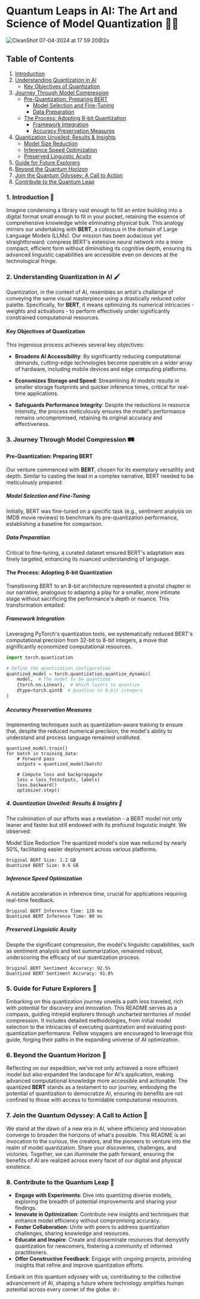 # Quantum Leaps in AI: The Art and Science of Model Quantization 🚀🧠

![CleanShot 07-04-2024 at 17 59 20@2x](https://github.com/WHATDOESTHEFOXSAY2U/Quantization/assets/25818677/df3d1da3-b8d4-4114-8e86-737bab255d4b)

## Table of Contents
1. [Introduction](#introduction-)
2. [Understanding Quantization in AI](#understanding-quantization-in-ai-)
   - [Key Objectives of Quantization](#key-objectives-of-quantization)
3. [Journey Through Model Compression](#journey-through-model-compression-)
   - [Pre-Quantization: Preparing BERT](#pre-quantization-preparing-bert)
     - [Model Selection and Fine-Tuning](#model-selection-and-fine-tuning)
     - [Data Preparation](#data-preparation)
   - [The Process: Adopting 8-bit Quantization](#the-process-adopting-8-bit-quantization)
     - [Framework Integration](#framework-integration)
     - [Accuracy Preservation Measures](#accuracy-preservation-measures)
4. [Quantization Unveiled: Results & Insights](#quantization-unveiled-results--insights-)
   - [Model Size Reduction](#model-size-reduction)
   - [Inference Speed Optimization](#inference-speed-optimization)
   - [Preserved Linguistic Acuity](#preserved-linguistic-acuity)
5. [Guide for Future Explorers](#guide-for-future-explorers-)
6. [Beyond the Quantum Horizon](#beyond-the-quantum-horizon-)
7. [Join the Quantum Odyssey: A Call to Action](#join-the-quantum-odyssey-a-call-to-action-)
8. [Contribute to the Quantum Leap](#contribute-to-the-quantum-leap-)

### 1. Introduction 🌌

Imagine condensing a library vast enough to fill an entire building into a digital format small enough to fit in your pocket, retaining the essence of comprehensive knowledge while eliminating physical bulk. This analogy mirrors our undertaking with **BERT**, a colossus in the domain of Large Language Models (LLMs). Our mission has been audacious yet straightforward: compress BERT's extensive neural network into a more compact, efficient form without diminishing its cognitive depth, ensuring its advanced linguistic capabilities are accessible even on devices at the technological fringe.

### 2. Understanding Quantization in AI 🖌️

Quantization, in the context of AI, resembles an artist's challenge of conveying the same visual masterpiece using a drastically reduced color palette. Specifically, for **BERT**, it means optimizing its numerical intricacies - weights and activations - to perform effectively under significantly constrained computational resources.

#### Key Objectives of Quantization

This ingenious process achieves several key objectives:

- **Broadens AI Accessibility**: By significantly reducing computational demands, cutting-edge technologies become operable on a wider array of hardware, including mobile devices and edge computing platforms.

- **Economizes Storage and Speed**: Streamlining AI models results in smaller storage footprints and quicker inference times, critical for real-time applications.

- **Safeguards Performance Integrity**: Despite the reductions in resource intensity, the process meticulously ensures the model's performance remains uncompromised, retaining its original accuracy and effectiveness.

### 3. Journey Through Model Compression 🛤️

#### Pre-Quantization: Preparing BERT

Our venture commenced with **BERT**, chosen for its exemplary versatility and depth. Similar to casting the lead in a complex narrative, BERT needed to be meticulously prepared:

##### Model Selection and Fine-Tuning

Initially, BERT was fine-tuned on a specific task (e.g., sentiment analysis on IMDB movie reviews) to benchmark its pre-quantization performance, establishing a baseline for comparison.

##### Data Preparation

Critical to fine-tuning, a curated dataset ensured BERT's adaptation was finely targeted, enhancing its nuanced understanding of language.

#### The Process: Adopting 8-bit Quantization

Transitioning BERT to an 8-bit architecture represented a pivotal chapter in our narrative, analogous to adapting a play for a smaller, more intimate stage without sacrificing the performance's depth or nuance. This transformation entailed:

##### Framework Integration

Leveraging PyTorch's quantization tools, we systematically reduced BERT's computational precision from 32-bit to 8-bit integers, a move that significantly economized computational resources.

```python
import torch.quantization

# Define the quantization configuration
quantized_model = torch.quantization.quantize_dynamic(
    model,  # The model to be quantized
    {torch.nn.Linear},  # Which layers to quantize
    dtype=torch.qint8  # Quantize to 8-bit integers
)
```

##### Accuracy Preservation Measures
Implementing techniques such as quantization-aware training to ensure that, despite the reduced numerical precision, the model's ability to understand and process language remained undiluted.

```# Quantization-aware training
quantized_model.train()
for batch in training_data:
    # Forward pass
    outputs = quantized_model(batch)
    
    # Compute loss and backpropagate
    loss = loss_fn(outputs, labels)
    loss.backward()
    optimizer.step()
```

##### 4. Quantization Unveiled: Results & Insights 🌟
The culmination of our efforts was a revelation - a BERT model not only leaner and faster but still endowed with its profound linguistic insight. We observed:

Model Size Reduction
The quantized model's size was reduced by nearly 50%, facilitating easier deployment across various platforms.

```# Quantization-aware training
Original BERT Size: 1.2 GB
Quantized BERT Size: 0.6 GB
```

##### Inference Speed Optimization
A notable acceleration in inference time, crucial for applications requiring real-time feedback.

```
Original BERT Inference Time: 120 ms
Quantized BERT Inference Time: 80 ms
```

##### Preserved Linguistic Acuity
Despite the significant compression, the model's linguistic capabilities, such as sentiment analysis and text summarization, remained robust, underscoring the efficacy of our quantization process.

```
Original BERT Sentiment Accuracy: 92.5%
Quantized BERT Sentiment Accuracy: 91.8%
```

### 5. Guide for Future Explorers 🧭

Embarking on this quantization journey unveils a path less traveled, rich with potential for discovery and innovation. This README serves as a compass, guiding intrepid explorers through uncharted territories of model compression. It includes detailed methodologies, from initial model selection to the intricacies of executing quantization and evaluating post-quantization performance. Fellow voyagers are encouraged to leverage this guide, forging their paths in the expanding universe of AI optimization.

### 6. Beyond the Quantum Horizon 🌄

Reflecting on our expedition, we've not only achieved a more efficient model but also expanded the landscape for AI's application, making advanced computational knowledge more accessible and actionable. The quantized **BERT** stands as a testament to our journey, embodying the potential of quantization to democratize AI, ensuring its benefits are not confined to those with access to formidable computational resources.

### 7. Join the Quantum Odyssey: A Call to Action 🚀

We stand at the dawn of a new era in AI, where efficiency and innovation converge to broaden the horizons of what's possible. This README is an invocation to the curious, the creators, and the pioneers to venture into the realm of model quantization. Share your discoveries, challenges, and victories. Together, we can illuminate the path forward, ensuring the benefits of AI are realized across every facet of our digital and physical existence.

### 8. Contribute to the Quantum Leap 🤝

- **Engage with Experiments**: Dive into quantizing diverse models, exploring the breadth of potential improvements and sharing your findings.
- **Innovate in Optimization**: Contribute new insights and techniques that enhance model efficiency without compromising accuracy.
- **Foster Collaboration**: Unite with peers to address quantization challenges, sharing knowledge and resources.
- **Educate and Inspire**: Create and disseminate resources that demystify quantization for newcomers, fostering a community of informed practitioners.
- **Offer Constructive Feedback**: Engage with ongoing projects, providing insights that refine and improve quantization efforts.

Embark on this quantum odyssey with us, contributing to the collective advancement of AI, shaping a future where technology amplifies human potential across every corner of the globe. 🌐💡
